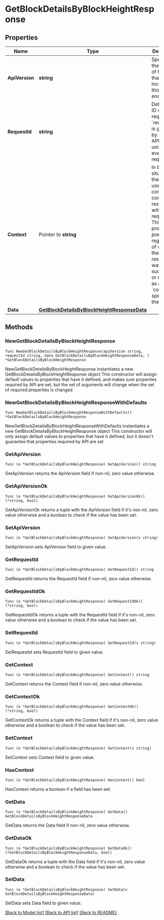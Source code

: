 # GetBlockDetailsByBlockHeightResponse

## Properties

Name | Type | Description | Notes
------------ | ------------- | ------------- | -------------
**ApiVersion** | **string** | Specifies the version of the API that incorporates this endpoint. | 
**RequestId** | **string** | Defines the ID of the request. The &#x60;requestId&#x60; is generated by Crypto APIs and it&#39;s unique for every request. | 
**Context** | Pointer to **string** | In batch situations the user can use the context to correlate responses with requests. This property is present regardless of whether the response was successful or returned as an error. &#x60;context&#x60; is specified by the user. | [optional] 
**Data** | [**GetBlockDetailsByBlockHeightResponseData**](GetBlockDetailsByBlockHeightResponseData.md) |  | 

## Methods

### NewGetBlockDetailsByBlockHeightResponse

`func NewGetBlockDetailsByBlockHeightResponse(apiVersion string, requestId string, data GetBlockDetailsByBlockHeightResponseData, ) *GetBlockDetailsByBlockHeightResponse`

NewGetBlockDetailsByBlockHeightResponse instantiates a new GetBlockDetailsByBlockHeightResponse object
This constructor will assign default values to properties that have it defined,
and makes sure properties required by API are set, but the set of arguments
will change when the set of required properties is changed

### NewGetBlockDetailsByBlockHeightResponseWithDefaults

`func NewGetBlockDetailsByBlockHeightResponseWithDefaults() *GetBlockDetailsByBlockHeightResponse`

NewGetBlockDetailsByBlockHeightResponseWithDefaults instantiates a new GetBlockDetailsByBlockHeightResponse object
This constructor will only assign default values to properties that have it defined,
but it doesn't guarantee that properties required by API are set

### GetApiVersion

`func (o *GetBlockDetailsByBlockHeightResponse) GetApiVersion() string`

GetApiVersion returns the ApiVersion field if non-nil, zero value otherwise.

### GetApiVersionOk

`func (o *GetBlockDetailsByBlockHeightResponse) GetApiVersionOk() (*string, bool)`

GetApiVersionOk returns a tuple with the ApiVersion field if it's non-nil, zero value otherwise
and a boolean to check if the value has been set.

### SetApiVersion

`func (o *GetBlockDetailsByBlockHeightResponse) SetApiVersion(v string)`

SetApiVersion sets ApiVersion field to given value.


### GetRequestId

`func (o *GetBlockDetailsByBlockHeightResponse) GetRequestId() string`

GetRequestId returns the RequestId field if non-nil, zero value otherwise.

### GetRequestIdOk

`func (o *GetBlockDetailsByBlockHeightResponse) GetRequestIdOk() (*string, bool)`

GetRequestIdOk returns a tuple with the RequestId field if it's non-nil, zero value otherwise
and a boolean to check if the value has been set.

### SetRequestId

`func (o *GetBlockDetailsByBlockHeightResponse) SetRequestId(v string)`

SetRequestId sets RequestId field to given value.


### GetContext

`func (o *GetBlockDetailsByBlockHeightResponse) GetContext() string`

GetContext returns the Context field if non-nil, zero value otherwise.

### GetContextOk

`func (o *GetBlockDetailsByBlockHeightResponse) GetContextOk() (*string, bool)`

GetContextOk returns a tuple with the Context field if it's non-nil, zero value otherwise
and a boolean to check if the value has been set.

### SetContext

`func (o *GetBlockDetailsByBlockHeightResponse) SetContext(v string)`

SetContext sets Context field to given value.

### HasContext

`func (o *GetBlockDetailsByBlockHeightResponse) HasContext() bool`

HasContext returns a boolean if a field has been set.

### GetData

`func (o *GetBlockDetailsByBlockHeightResponse) GetData() GetBlockDetailsByBlockHeightResponseData`

GetData returns the Data field if non-nil, zero value otherwise.

### GetDataOk

`func (o *GetBlockDetailsByBlockHeightResponse) GetDataOk() (*GetBlockDetailsByBlockHeightResponseData, bool)`

GetDataOk returns a tuple with the Data field if it's non-nil, zero value otherwise
and a boolean to check if the value has been set.

### SetData

`func (o *GetBlockDetailsByBlockHeightResponse) SetData(v GetBlockDetailsByBlockHeightResponseData)`

SetData sets Data field to given value.



[[Back to Model list]](../README.md#documentation-for-models) [[Back to API list]](../README.md#documentation-for-api-endpoints) [[Back to README]](../README.md)


